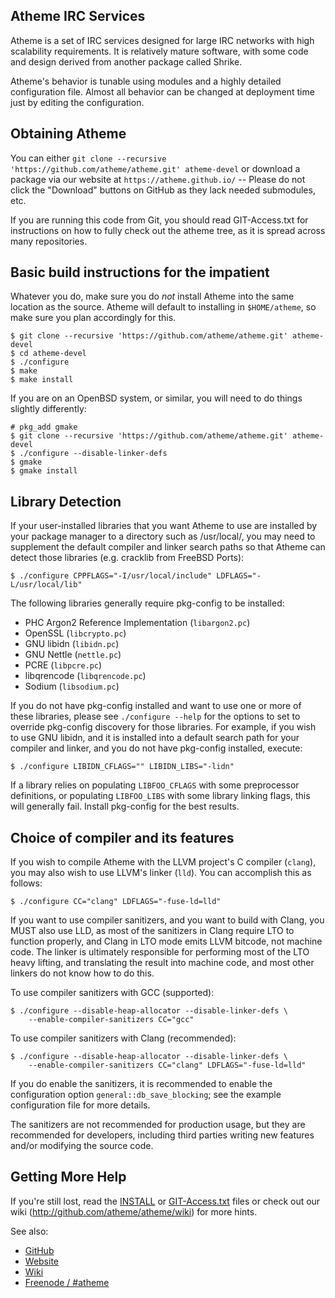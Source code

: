 ## Atheme IRC Services

Atheme is a set of IRC services designed for large IRC networks with high
scalability requirements. It is relatively mature software, with some code
and design derived from another package called Shrike.

Atheme's behavior is tunable using modules and a highly detailed
configuration file. Almost all behavior can be changed at deployment time
just by editing the configuration.



## Obtaining Atheme

You can either `git clone --recursive 'https://github.com/atheme/atheme.git' atheme-devel` or download a
package via our website at `https://atheme.github.io/` -- Please do not click
the "Download" buttons on GitHub as they lack needed submodules, etc.

If you are running this code from Git, you should read GIT-Access.txt for
instructions on how to fully check out the atheme tree, as it is spread
across many repositories.



## Basic build instructions for the impatient

Whatever you do, make sure you do *not* install Atheme into the same location
as the source. Atheme will default to installing in `$HOME/atheme`, so make
sure you plan accordingly for this.

    $ git clone --recursive 'https://github.com/atheme/atheme.git' atheme-devel
    $ cd atheme-devel
    $ ./configure
    $ make
    $ make install

If you are on an OpenBSD system, or similar, you will need to do things
slightly differently:

    # pkg_add gmake
    $ git clone --recursive 'https://github.com/atheme/atheme.git' atheme-devel
    $ ./configure --disable-linker-defs
    $ gmake
    $ gmake install



## Library Detection

If your user-installed libraries that you want Atheme to use are installed by
your package manager to a directory such as /usr/local/, you may need to
supplement the default compiler and linker search paths so that Atheme can
detect those libraries (e.g. cracklib from FreeBSD Ports):

    $ ./configure CPPFLAGS="-I/usr/local/include" LDFLAGS="-L/usr/local/lib"

The following libraries generally require pkg-config to be installed:

- PHC Argon2 Reference Implementation (`libargon2.pc`)
- OpenSSL (`libcrypto.pc`)
- GNU libidn (`libidn.pc`)
- GNU Nettle (`nettle.pc`)
- PCRE (`libpcre.pc`)
- libqrencode (`libqrencode.pc`)
- Sodium (`libsodium.pc`)

If you do not have pkg-config installed and want to use one or more of these
libraries, please see `./configure --help` for the options to set to override
pkg-config discovery for those libraries. For example, if you wish to use GNU
libidn, and it is installed into a default search path for your compiler and
linker, and you do not have pkg-config installed, execute:

    $ ./configure LIBIDN_CFLAGS="" LIBIDN_LIBS="-lidn"

If a library relies on populating `LIBFOO_CFLAGS` with some preprocessor
definitions, or populating `LIBFOO_LIBS` with some library linking flags,
this will generally fail. Install pkg-config for the best results.



## Choice of compiler and its features

If you wish to compile Atheme with the LLVM project's C compiler (`clang`),
you may also wish to use LLVM's linker (`lld`). You can accomplish this as
follows:

    $ ./configure CC="clang" LDFLAGS="-fuse-ld=lld"

If you want to use compiler sanitizers, and you want to build with Clang, you
MUST also use LLD, as most of the sanitizers in Clang require LTO to function
properly, and Clang in LTO mode emits LLVM bitcode, not machine code. The
linker is ultimately responsible for performing most of the LTO heavy lifting,
and translating the result into machine code, and most other linkers do not
know how to do this.

To use compiler sanitizers with GCC (supported):

    $ ./configure --disable-heap-allocator --disable-linker-defs \
        --enable-compiler-sanitizers CC="gcc"

To use compiler sanitizers with Clang (recommended):

    $ ./configure --disable-heap-allocator --disable-linker-defs \
        --enable-compiler-sanitizers CC="clang" LDFLAGS="-fuse-ld=lld"

If you do enable the sanitizers, it is recommended to enable the configuration
option `general::db_save_blocking`; see the example configuration file for
more details.

The sanitizers are not recommended for production usage, but they are
recommended for developers, including third parties writing new features
and/or modifying the source code.



## Getting More Help

If you're still lost, read the [INSTALL](INSTALL) or
[GIT-Access.txt](GIT-Access.txt) files or check out our wiki
(http://github.com/atheme/atheme/wiki) for more hints.

See also:

 * [GitHub](https://github.com/atheme/atheme)
 * [Website](http://atheme.github.io/)
 * [Wiki](https://github.com/atheme/atheme/wiki)
 * [Freenode / #atheme](ircs://chat.freenode.net:6697/#atheme)
